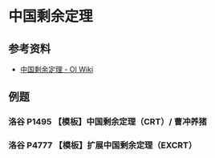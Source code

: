 # 中国剩余定理

## 参考资料

- [中国剩余定理 - OI Wiki](https://oi-wiki.org/math/number-theory/crt/)

## 例题

### 洛谷 P1495 【模板】中国剩余定理（CRT）/ 曹冲养猪

<Problem id="P1495" />

### 洛谷 P4777 【模板】扩展中国剩余定理（EXCRT）

<Problem id="P4777" />
